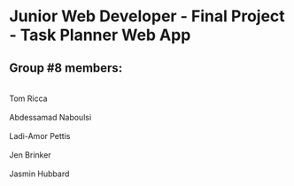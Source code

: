 # Junior Web Developer - Final Project - Task Planner Web App

## Group #8 members:

<br> Tom Ricca  
<br> Abdessamad Naboulsi  
<br> Ladi-Amor Pettis  
<br> Jen Brinker  
<br> Jasmin Hubbard  
